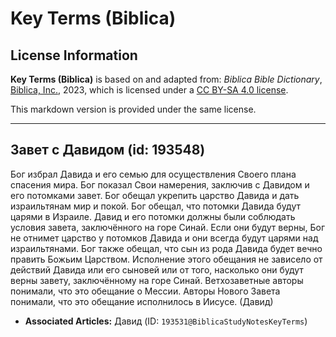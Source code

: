 # Key Terms (Biblica)

## License Information

**Key Terms (Biblica)** is based on and adapted from: _Biblica Bible Dictionary_, [Biblica, Inc.](https://www.biblica.com/), 2023, which is licensed under a [CC BY-SA 4.0 license](https://creativecommons.org/licenses/by-sa/4.0/legalcode.en).

This markdown version is provided under the same license.



--------------------------------

## Завет с Давидом (id: 193548)

Бог избрал Давида и его семью для осуществления Своего плана спасения мира. Бог показал Свои намерения, заключив с Давидом и его потомками завет. Бог обещал укрепить царство Давида и дать израильтянам мир и покой. Бог обещал, что потомки Давида будут царями в Израиле. Давид и его потомки должны были соблюдать условия завета, заключённого на горе Синай. Если они будут верны, Бог не отнимет царство у потомков Давида и они всегда будут царями над израильтянами. Бог также обещал, что сын из рода Давида будет вечно править Божьим Царством. Исполнение этого обещания не зависело от действий Давида или его сыновей или от того, насколько они будут верны завету, заключённому на горе Синай. Ветхозаветные авторы понимали, что это обещание о Мессии. Авторы Нового Завета понимали, что это обещание исполнилось в Иисусе. (Давид)

* **Associated Articles:** Давид (ID: `193531@BiblicaStudyNotesKeyTerms`)

